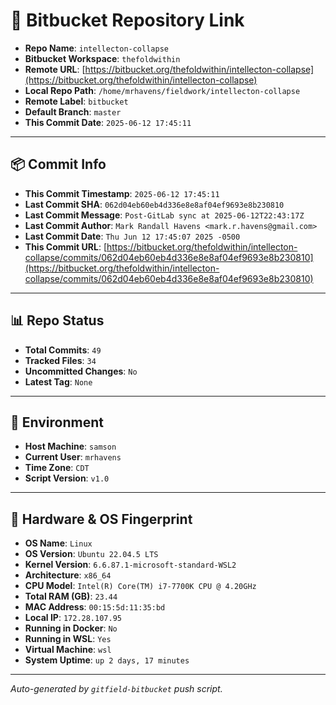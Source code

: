 # 🔗 Bitbucket Repository Link

- **Repo Name**: `intellecton-collapse`
- **Bitbucket Workspace**: `thefoldwithin`
- **Remote URL**: [https://bitbucket.org/thefoldwithin/intellecton-collapse](https://bitbucket.org/thefoldwithin/intellecton-collapse)
- **Local Repo Path**: `/home/mrhavens/fieldwork/intellecton-collapse`
- **Remote Label**: `bitbucket`
- **Default Branch**: `master`
- **This Commit Date**: `2025-06-12 17:45:11`

---

## 📦 Commit Info

- **This Commit Timestamp**: `2025-06-12 17:45:11`
- **Last Commit SHA**: `062d04eb60eb4d336e8e8af04ef9693e8b230810`
- **Last Commit Message**: `Post-GitLab sync at 2025-06-12T22:43:17Z`
- **Last Commit Author**: `Mark Randall Havens <mark.r.havens@gmail.com>`
- **Last Commit Date**: `Thu Jun 12 17:45:07 2025 -0500`
- **This Commit URL**: [https://bitbucket.org/thefoldwithin/intellecton-collapse/commits/062d04eb60eb4d336e8e8af04ef9693e8b230810](https://bitbucket.org/thefoldwithin/intellecton-collapse/commits/062d04eb60eb4d336e8e8af04ef9693e8b230810)

---

## 📊 Repo Status

- **Total Commits**: `49`
- **Tracked Files**: `34`
- **Uncommitted Changes**: `No`
- **Latest Tag**: `None`

---

## 🧭 Environment

- **Host Machine**: `samson`
- **Current User**: `mrhavens`
- **Time Zone**: `CDT`
- **Script Version**: `v1.0`

---

## 🧬 Hardware & OS Fingerprint

- **OS Name**: `Linux`
- **OS Version**: `Ubuntu 22.04.5 LTS`
- **Kernel Version**: `6.6.87.1-microsoft-standard-WSL2`
- **Architecture**: `x86_64`
- **CPU Model**: `Intel(R) Core(TM) i7-7700K CPU @ 4.20GHz`
- **Total RAM (GB)**: `23.44`
- **MAC Address**: `00:15:5d:11:35:bd`
- **Local IP**: `172.28.107.95`
- **Running in Docker**: `No`
- **Running in WSL**: `Yes`
- **Virtual Machine**: `wsl`
- **System Uptime**: `up 2 days, 17 minutes`

---

_Auto-generated by `gitfield-bitbucket` push script._
